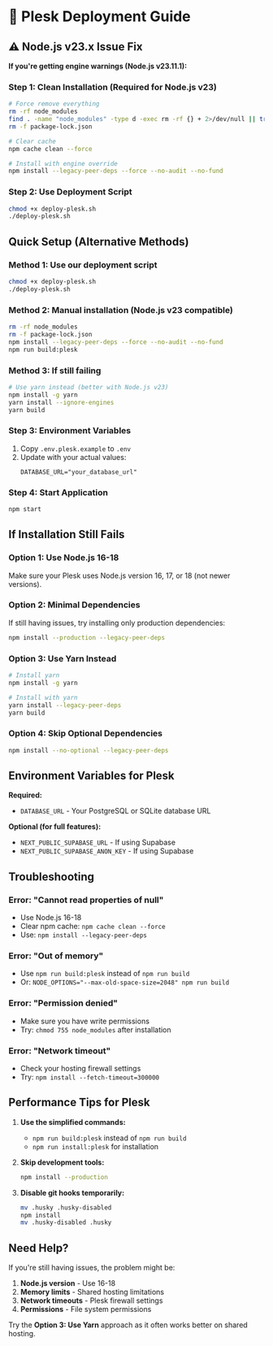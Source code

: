 # 🚀 Plesk Deployment Guide

## ⚠️ Node.js v23.x Issue Fix

**If you're getting engine warnings (Node.js v23.11.1):**

### Step 1: Clean Installation (Required for Node.js v23)

```bash
# Force remove everything
rm -rf node_modules
find . -name "node_modules" -type d -exec rm -rf {} + 2>/dev/null || true
rm -f package-lock.json

# Clear cache
npm cache clean --force

# Install with engine override
npm install --legacy-peer-deps --force --no-audit --no-fund
```

### Step 2: Use Deployment Script

```bash
chmod +x deploy-plesk.sh
./deploy-plesk.sh
```

## Quick Setup (Alternative Methods)

### Method 1: Use our deployment script

```bash
chmod +x deploy-plesk.sh
./deploy-plesk.sh
```

### Method 2: Manual installation (Node.js v23 compatible)

```bash
rm -rf node_modules
rm -f package-lock.json
npm install --legacy-peer-deps --force --no-audit --no-fund
npm run build:plesk
```

### Method 3: If still failing

```bash
# Use yarn instead (better with Node.js v23)
npm install -g yarn
yarn install --ignore-engines
yarn build
```

### Step 3: Environment Variables

1. Copy `.env.plesk.example` to `.env`
2. Update with your actual values:
   ```
   DATABASE_URL="your_database_url"
   ```

### Step 4: Start Application

```bash
npm start
```

## If Installation Still Fails

### Option 1: Use Node.js 16-18

Make sure your Plesk uses Node.js version 16, 17, or 18 (not newer versions).

### Option 2: Minimal Dependencies

If still having issues, try installing only production dependencies:

```bash
npm install --production --legacy-peer-deps
```

### Option 3: Use Yarn Instead

```bash
# Install yarn
npm install -g yarn

# Install with yarn
yarn install --legacy-peer-deps
yarn build
```

### Option 4: Skip Optional Dependencies

```bash
npm install --no-optional --legacy-peer-deps
```

## Environment Variables for Plesk

**Required:**

- `DATABASE_URL` - Your PostgreSQL or SQLite database URL

**Optional (for full features):**

- `NEXT_PUBLIC_SUPABASE_URL` - If using Supabase
- `NEXT_PUBLIC_SUPABASE_ANON_KEY` - If using Supabase

## Troubleshooting

### Error: "Cannot read properties of null"

- Use Node.js 16-18
- Clear npm cache: `npm cache clean --force`
- Use: `npm install --legacy-peer-deps`

### Error: "Out of memory"

- Use `npm run build:plesk` instead of `npm run build`
- Or: `NODE_OPTIONS="--max-old-space-size=2048" npm run build`

### Error: "Permission denied"

- Make sure you have write permissions
- Try: `chmod 755 node_modules` after installation

### Error: "Network timeout"

- Check your hosting firewall settings
- Try: `npm install --fetch-timeout=300000`

## Performance Tips for Plesk

1. **Use the simplified commands:**

   - `npm run build:plesk` instead of `npm run build`
   - `npm run install:plesk` for installation

2. **Skip development tools:**

   ```bash
   npm install --production
   ```

3. **Disable git hooks temporarily:**
   ```bash
   mv .husky .husky-disabled
   npm install
   mv .husky-disabled .husky
   ```

## Need Help?

If you're still having issues, the problem might be:

1. **Node.js version** - Use 16-18
2. **Memory limits** - Shared hosting limitations
3. **Network timeouts** - Plesk firewall settings
4. **Permissions** - File system permissions

Try the **Option 3: Use Yarn** approach as it often works better on shared hosting.
